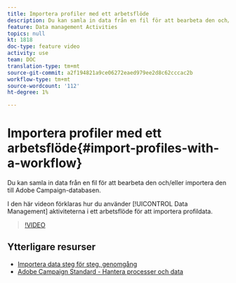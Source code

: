 ```yaml
---
title: Importera profiler med ett arbetsflöde
description: Du kan samla in data från en fil för att bearbeta den och/eller importera den till Adobe Campaign-databasen. I den här videon förklaras hur du importerar profildata med hjälp av ett arbetsflöde.
feature: Data management Activities
topics: null
kt: 1818
doc-type: feature video
activity: use
team: DOC
translation-type: tm+mt
source-git-commit: a2f194821a9ce06272eaed979ee2d8c62cccac2b
workflow-type: tm+mt
source-wordcount: '112'
ht-degree: 1%

---
```



# Importera profiler med ett arbetsflöde{#import-profiles-with-a-workflow}

Du kan samla in data från en fil för att bearbeta den och/eller importera den till Adobe Campaign-databasen.

I den här videon förklaras hur du använder [!UICONTROL Data Management] aktiviteterna i ett arbetsflöde för att importera profildata.

>[!VIDEO](https://video.tv.adobe.com/v/24993?quality=12)

## Ytterligare resurser

* [Importera data steg för steg, genomgång](https://docs.adobe.com/content/help/en/campaign-standard/using/managing-processes-and-data/workflow-general-operation/importing-data.html#example--import-workflow-template)
* [Adobe Campaign Standard - Hantera processer och data](https://docs.adobe.com/content/help/en/campaign-standard/using/managing-processes-and-data/about-workflows-and-data-management/discovering-workflows.html)
